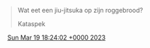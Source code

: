 > Wat eet een jiu\-jitsuka op zijn roggebrood?  
>   
> Kataspek

<img src="../../media/tweet.ico" width="12" /> [Sun Mar 19 18:24:02 +0000 2023](https://twitter.com/DromerDenker/status/1637520318045597696)